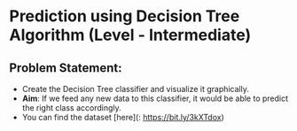 # Prediction using Decision Tree Algorithm (Level - Intermediate)

## Problem Statement:
- Create the Decision Tree classifier and visualize it graphically.
- **Aim**: If we feed any new data to this classifier, it would be able to predict the right class accordingly.
- You can find the dataset [here](: https://bit.ly/3kXTdox)
